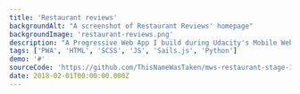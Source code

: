 ```yaml
---
title: 'Restaurant reviews'
backgroundAlt: "A screenshot of Restaurant Reviews' homepage"
backgroundImage: 'restaurant-reviews.png'
description: "A Progressive Web App I build during Udacity's Mobile Web Specialist Nanodegree Program. It allows starring, rating and reviewing different restaurants in a certain area."
tags: ['PWA', 'HTML', 'SCSS', 'JS', 'Sails.js', 'Python']
demo: '#'
sourceCode: 'https://github.com/ThisNameWasTaken/mws-restaurant-stage-1'
date: 2018-02-01T00:00:00.000Z
---
```

